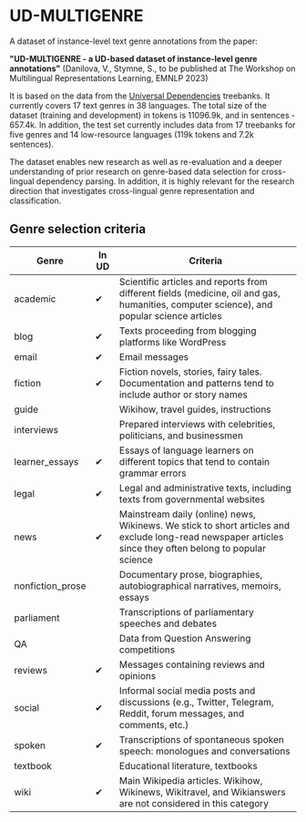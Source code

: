 # UD-MULTIGENRE
A dataset of instance-level text genre annotations from the paper:

**"UD-MULTIGENRE - a UD-based dataset of instance-level genre annotations"** (Danilova, V., Stymne, S., to be published at The Workshop on Multilingual Representations Learning, EMNLP 2023)



It is based on the data from the [Universal Dependencies](https://universaldependencies.org/) treebanks. It currently covers 17 text genres in 38 languages. The total size of the dataset (training and development) in tokens is 11096.9k, and in sentences - 657.4k. In addition, the test set currently includes data from 17 treebanks for five genres and 14 low-resource languages (119k tokens and 7.2k sentences).

The dataset enables new research as well as re-evaluation and a deeper understanding of prior research on genre-based data selection for cross-lingual dependency parsing. In addition, it is highly relevant for the research direction that investigates cross-lingual genre representation and classification.

## Genre selection criteria

| Genre            | In UD        | Criteria                                                                                                      |
|------------------|--------------|----------------------------------------------------------------------------------------------------------------|
| academic         | ✔            | Scientific articles and reports from different fields (medicine, oil and gas, humanities, computer science), and popular science articles |
| blog             | ✔            | Texts proceeding from blogging platforms like WordPress                                                        |
| email            | ✔            | Email messages                                                                                                |
| fiction          | ✔            | Fiction novels, stories, fairy tales. Documentation and patterns tend to include author or story names         |
| guide            |              | Wikihow, travel guides, instructions                                                                          |
| interviews       |              | Prepared interviews with celebrities, politicians, and businessmen                                            |
| learner\_essays  | ✔            | Essays of language learners on different topics that tend to contain grammar errors                            |
| legal            | ✔            | Legal and administrative texts, including texts from governmental websites                                     |
| news             | ✔            | Mainstream daily (online) news, Wikinews. We stick to short articles and exclude long-read newspaper articles since they often belong to popular science |
| nonfiction\_prose |            | Documentary prose, biographies, autobiographical narratives, memoirs, essays                                   |
| parliament       |              | Transcriptions of parliamentary speeches and debates                                                           |
| QA               |              | Data from Question Answering competitions                                                                     |
| reviews          | ✔            | Messages containing reviews and opinions                                                                      |
| social           | ✔            | Informal social media posts and discussions (e.g., Twitter, Telegram, Reddit, forum messages, and comments, etc.) |
| spoken           | ✔            | Transcriptions of spontaneous spoken speech: monologues and conversations                                     |
| textbook         |              | Educational literature, textbooks                                                                              |
| wiki             | ✔            | Main Wikipedia articles. Wikihow, Wikinews, Wikitravel, and Wikianswers are not considered in this category    |

